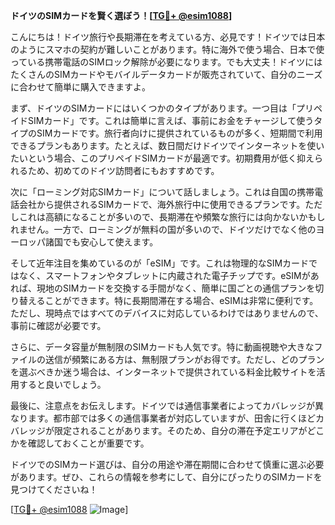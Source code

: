 **ドイツのSIMカードを賢く選ぼう！[[TG💪+ @esim1088](https://t.me/s/esim1088)]**

こんにちは！ドイツ旅行や長期滞在を考えている方、必見です！ドイツでは日本のようにスマホの契約が難しいことがあります。特に海外で使う場合、日本で使っている携帯電話のSIMロック解除が必要になります。でも大丈夫！ドイツにはたくさんのSIMカードやモバイルデータカードが販売されていて、自分のニーズに合わせて簡単に購入できますよ。

まず、ドイツのSIMカードにはいくつかのタイプがあります。一つ目は「プリペイドSIMカード」です。これは簡単に言えば、事前にお金をチャージして使うタイプのSIMカードです。旅行者向けに提供されているものが多く、短期間で利用できるプランもあります。たとえば、数日間だけドイツでインターネットを使いたいという場合、このプリペイドSIMカードが最適です。初期費用が低く抑えられるため、初めてのドイツ訪問者にもおすすめです。

次に「ローミング対応SIMカード」について話しましょう。これは自国の携帯電話会社から提供されるSIMカードで、海外旅行中に使用できるプランです。ただしこれは高額になることが多いので、長期滞在や頻繁な旅行には向かないかもしれません。一方で、ローミングが無料の国が多いので、ドイツだけでなく他のヨーロッパ諸国でも安心して使えます。

そして近年注目を集めているのが「eSIM」です。これは物理的なSIMカードではなく、スマートフォンやタブレットに内蔵された電子チップです。eSIMがあれば、現地のSIMカードを交換する手間がなく、簡単に国ごとの通信プランを切り替えることができます。特に長期間滞在する場合、eSIMは非常に便利です。ただし、現時点ではすべてのデバイスに対応しているわけではありませんので、事前に確認が必要です。

さらに、データ容量が無制限のSIMカードも人気です。特に動画視聴や大きなファイルの送信が頻繁にある方は、無制限プランがお得です。ただし、どのプランを選ぶべきか迷う場合は、インターネットで提供されている料金比較サイトを活用すると良いでしょう。

最後に、注意点をお伝えします。ドイツでは通信事業者によってカバレッジが異なります。都市部では多くの通信事業者が対応していますが、田舎に行くほどカバレッジが限定されることがあります。そのため、自分の滞在予定エリアがどこかを確認しておくことが重要です。

ドイツでのSIMカード選びは、自分の用途や滞在期間に合わせて慎重に選ぶ必要があります。ぜひ、これらの情報を参考にして、自分にぴったりのSIMカードを見つけてくださいね！

[[TG💪+ @esim1088](https://t.me/s/esim1088) ![Image](https://i.postimg.cc/Y0z9fWf4/image.png)]